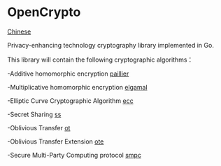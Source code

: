 # OpenCrypto
[Chinese](https://github.com/OpenMPC-Lab/OpenCrypto/blob/main/README-CH.md)

Privacy-enhancing technology cryptography library implemented in Go.

This library will contain the following cryptographic algorithms：

-Additive homomorphic encryption [paillier](https://github.com/OpenMPC-Lab/OpenCrypto/tree/main/paillier)

-Multiplicative homomorphic encryption [elgamal](https://github.com/OpenMPC-Lab/OpenCrypto/tree/main/elgamal)

-Elliptic Curve Cryptographic Algorithm [ecc]()

-Secret Sharing [ss]()

-Oblivious Transfer [ot]()

-Oblivious Transfer Extension [ote]()

-Secure Multi-Party Computing protocol [smpc]()
